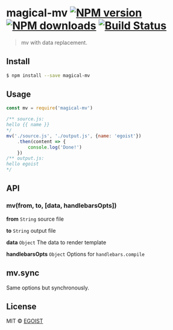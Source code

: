 # magical-mv [![NPM version](https://img.shields.io/npm/v/magical-mv.svg)](https://npmjs.com/package/magical-mv) [![NPM downloads](https://img.shields.io/npm/dm/magical-mv.svg)](https://npmjs.com/package/magical-mv) [![Build Status](https://img.shields.io/circleci/project/egoist/magical-mv/master.svg)](https://circleci.com/gh/egoist/magical-mv)

> mv with data replacement.

## Install

```bash
$ npm install --save magical-mv
```

## Usage

```js
const mv = require('magical-mv')

/** source.js:
hello {{ name }}
*/
mv('./source.js', './output.js', {name: 'egoist'})
	.then(content => {
		console.log('Done!')
	})
/** output.js:
hello egoist
*/
```

## API

### mv(from, to, [data, handlebarsOpts])

**from** `String` source file

**to** `String` output file

**data** `Object` The data to render template

**handlebarsOpts** `Object` Options for `handlebars.compile`

## mv.sync

Same options but synchronously.

## License

MIT © [EGOIST](https://github.com/egoist)
